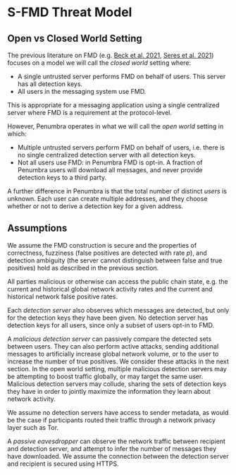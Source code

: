 # S-FMD Threat Model

## Open vs Closed World Setting

The previous literature on FMD (e.g. [Beck et al. 2021], [Seres et al. 2021]) focuses on a model we will
call the *closed world* setting where:

* A single untrusted server performs FMD on behalf of users. This server has all
detection keys.
* All users in the messaging system use FMD.

This is appropriate for a messaging application using a single centralized server
where FMD is a requirement at the protocol-level.

However, Penumbra operates in what we will call the *open world* setting in which:

* Multiple untrusted servers perform FMD on behalf of users, i.e. there is no
single centralized detection server with all detection keys.
* Not all users use FMD: in Penumbra FMD is opt-in. A fraction of Penumbra users will download all messages, and never provide detection keys to a third party.

A further difference in Penumbra is that the total number of distinct *users* is
unknown. Each user can create multiple addresses, and they choose whether or not
to derive a detection key for a given address.

## Assumptions

We assume the FMD construction is secure and the properties of correctness,
fuzziness (false positives are detected with rate $p$), and detection ambiguity
(the server cannot distinguish between false and true positives) hold as described
in the previous section.

All parties malicious or otherwise can access the public chain state, e.g. the
current and historical global network activity rates and the current and
historical network false positive rates.

Each *detection server*  also observes which messages are detected, but only
for the detection keys they have been given. No detection server has detection
keys for all users, since only a subset of users opt-in to FMD.

A *malicious detection server* can passively compare the detected sets between
users. They can also perform active attacks, sending additional messages to
artificially increase global network volume, or to the user to increase
the number of true positives. We consider these attacks in the next section.
In the open world setting, multiple malicious detection servers may be
attempting to boost traffic globally, or may target the same user. Malicious
detection servers may collude, sharing the sets of detection keys they have in
order to jointly maximize the information they learn about network activity.

We assume no detection servers have access to sender metadata, as would be the
case if participants routed their traffic through a network privacy layer such
as Tor.

A *passive eavesdropper* can observe the network traffic between recipient and
detection server, and attempt to infer the number of messages they have
downloaded. We assume the connection between the detection server and recipient is
secured using HTTPS.

[Beck et al. 2021]: https://eprint.iacr.org/2021/089
[Seres et al. 2021]: https://arxiv.org/pdf/2109.06576.pdf
